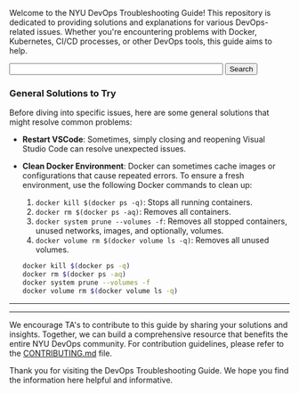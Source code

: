 Welcome to the NYU DevOps Troubleshooting Guide! This repository is dedicated to providing solutions and explanations for various DevOps-related issues. Whether you're encountering problems with Docker, Kubernetes, CI/CD processes, or other DevOps tools, this guide aims to help.

<form>
  <input type="text" id="search-term" style="width: 40vw;" >
  <button type="submit" onclick="search()">Search</button>  
</form>

<script>
  function search() {
  var searchTerm = document.getElementById("search-term").value;
  var url = "https://github.com/search?q=repo%3Anyu-devops%2Ftroubleshooting+" + searchTerm;
  window.open(url, '_blank');
}
</script>

### General Solutions to Try

Before diving into specific issues, here are some general solutions that might resolve common problems:

- **Restart VSCode**: Sometimes, simply closing and reopening Visual Studio Code can resolve unexpected issues.
- **Clean Docker Environment**: Docker can sometimes cache images or configurations that cause repeated errors. To ensure a fresh environment, use the following Docker commands to clean up:

  1. `docker kill $(docker ps -q)`: Stops all running containers.
  2. `docker rm $(docker ps -aq)`: Removes all containers.
  3. `docker system prune --volumes -f`: Removes all stopped containers, unused networks, images, and optionally, volumes.
  4. `docker volume rm $(docker volume ls -q)`: Removes all unused volumes.

  ```bash
  docker kill $(docker ps -q)
  docker rm $(docker ps -aq)
  docker system prune --volumes -f
  docker volume rm $(docker volume ls -q)
  ```

---

---

We encourage TA's to contribute to this guide by sharing your solutions and insights. Together, we can build a comprehensive resource that benefits the entire NYU DevOps community. For contribution guidelines, please refer to the [CONTRIBUTING.md](CONTRIBUTING.md) file.

Thank you for visiting the DevOps Troubleshooting Guide. We hope you find the information here helpful and informative.
